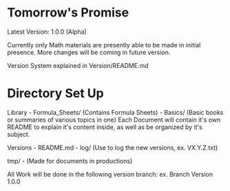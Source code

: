 # Tomorrow's Promise
Latest Version: 1.0.0 (Alpha)

Currently only Math materials are presently able to be made in initial presence. 
More changes will be coming in future version.

Version System explained in Version/README.md

# Directory Set Up
Library 
	- Formula_Sheets/ (Contains Formula Sheets)
	- Basics/ (Basic books or summaries of various topics in one)
Each Document will contain it's own README to explain it's content inside, as well
as be organized by it's subject. 

Versions 
	- README.md
	- log/ (Use to log the new versions, ex. VX.Y.Z.txt)

tmp/ 
	- (Made for documents in productions)

All Work will be done in the following version branch: ex. Branch Version 1.0.0
